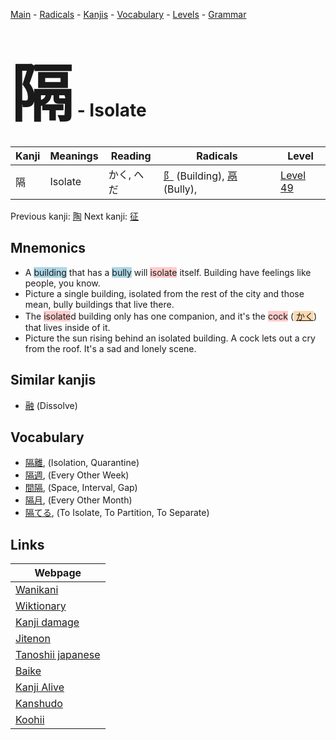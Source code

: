 <style> bigfont {font-size: 100px}</style>
[Main](../index.md) -
[Radicals](../radicals.md) -
[Kanjis](../kanjis.md) -
[Vocabulary](../vocabulary.md) -
[Levels](../levels.md) -
[Grammar](../grammar.md)
# <bigfont> 隔</bigfont> - Isolate 

| Kanji | Meanings | Reading | Radicals | Level |
| --- | --- | --- | --- | --- |
| 隔 | Isolate | かく, へだ | [阝](../radicals/阝.md) (Building), [鬲](../radicals/鬲.md) (Bully),  | [Level 49](../levels/wk_level49.md) |

Previous kanji: [陶](陶.md) Next kanji: [征](征.md) 

## Mnemonics
 * A <span style="background-color:#ADD8E6"> building</span> that has a <span style="background-color:#ADD8E6"> bully</span> will <span style="background-color:#ffcccb"> isolate</span> itself. Building have feelings like people, you know.
* Picture a single building, isolated from the rest of the city and those mean, bully buildings that live there.
* The <span style="background-color:#ffcccb"> isolate</span>d building only has one companion, and it's the <span style="background-color:#ffcccb"> cock</span> (<span style="background-color:#fed8b1"> [かく](https://jisho.org/search/かく)</span>) that lives inside of it.
* Picture the sun rising behind an isolated building. A cock lets out a cry from the roof. It's a sad and lonely scene.


## Similar kanjis
 * [融](融.md) (Dissolve)


## Vocabulary
 * [隔離](../vocabulary/隔.md), (Isolation, Quarantine)
* [隔週](../vocabulary/隔.md), (Every Other Week)
* [間隔](../vocabulary/隔.md), (Space, Interval, Gap)
* [隔月](../vocabulary/隔.md), (Every Other Month)
* [隔てる](../vocabulary/隔.md), (To Isolate, To Partition, To Separate)



## Links 

| Webpage |
| --- |
| [Wanikani          ](https://www.wanikani.com/kanji/隔) |
| [Wiktionary        ](https://en.wiktionary.org/wiki/隔) |
| [Kanji damage      ](http://www.kanjidamage.com/kanji/search?utf8=✓&q=隔) |
| [Jitenon           ](https://jitenon.com/kanji/隔) |
| [Tanoshii japanese ](https://www.tanoshiijapanese.com/dictionary/kanji.cfm?k=隔) |
| [Baike             ](https://baike.baidu.com/item/隔) |
| [Kanji Alive       ](https://app.kanjialive.com/隔) |
| [Kanshudo          ](https://www.kanshudo.com/searchmn?q=隔) |
| [Koohii            ](https://kanji.koohii.com/study/kanji/隔) |
